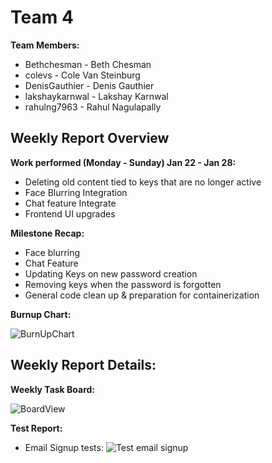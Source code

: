 # Team 4
**Team Members:**
* Bethchesman - Beth Chesman
* colevs - Cole Van Steinburg
* DenisGauthier - Denis Gauthier
* lakshaykarnwal - Lakshay Karnwal
* rahulng7963 - Rahul Nagulapally

## Weekly Report Overview
**Work performed (Monday - Sunday) Jan 22 - Jan 28:**
* Deleting old content tied to keys that are no longer active
* Face Blurring Integration
* Chat feature Integrate
* Frontend UI upgrades 

**Milestone Recap:** 
* Face blurring
* Chat Feature
* Updating Keys on new password creation
* Removing keys when the password is forgotten
* General code clean up & preparation for containerization 

**Burnup Chart:**


![BurnUpChart](https://github.com/COSC-499-W2023/year-long-project-team-4/assets/52676747/1c97b672-3daa-4ccb-a9dd-9f2ef02dc7cf)


## Weekly Report Details:

**Weekly Task Board:**

![BoardView](https://github.com/COSC-499-W2023/year-long-project-team-4/assets/52676747/f33edaa6-e061-4d0e-a73a-1f7c7c8081df)
 

**Test Report:**
* Email Signup tests:
![Test email signup](https://github.com/COSC-499-W2023/year-long-project-team-4/assets/52676747/e2c393c6-2b34-401d-b625-5a337bc8bfed)









